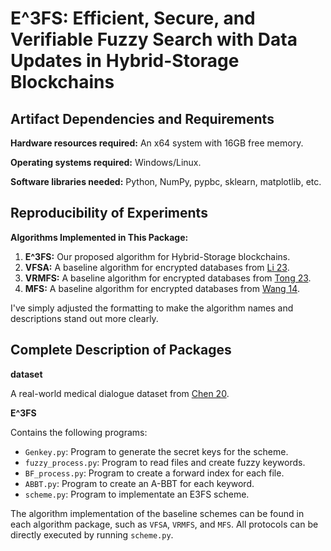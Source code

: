 # E^3FS: Efficient, Secure, and Verifiable Fuzzy Search with Data Updates in Hybrid-Storage Blockchains

## Artifact Dependencies and Requirements
**Hardware resources required:** An x64 system with 16GB free memory.

**Operating systems required:** Windows/Linux.

**Software libraries needed:** Python, NumPy, pypbc, sklearn, matplotlib, etc.

## Reproducibility of Experiments
**Algorithms Implemented in This Package:**
1. **E^3FS:** Our proposed algorithm for Hybrid-Storage blockchains.
2. **VFSA:** A baseline algorithm for encrypted databases from [Li 23](https://ieeexplore.ieee.org/abstract/document/9669122).
3. **VRMFS:** A baseline algorithm for encrypted databases from [Tong 23](https://ieeexplore.ieee.org/document/9714876).
4. **MFS:** A baseline algorithm for encrypted databases from [Wang 14](https://ieeexplore.ieee.org/document/6848153).

I've simply adjusted the formatting to make the algorithm names and descriptions stand out more clearly.

## Complete Description of Packages

**dataset**

A real-world medical dialogue dataset from [Chen 20](https://arxiv.org/pdf/2004.03329v1).

**E^3FS**

Contains the following programs:

- `Genkey.py`: Program to generate the secret keys for the scheme.
- `fuzzy_process.py`: Program to read files and create fuzzy keywords.
- `BF_process.py`: Program to create a forward index for each file.
- `ABBT.py`: Program to create an A-BBT for each keyword.
- `scheme.py`: Program to implementate an E3FS scheme.

The algorithm implementation of the baseline schemes can be found in each algorithm package, such as `VFSA`, `VRMFS`, and `MFS`. All protocols can be directly executed by running `scheme.py`.

